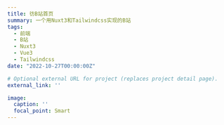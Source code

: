 ```yaml
---
title: 彷B站首页
summary: 一个用Nuxt3和Tailwindcss实现的B站
tags:
  - 前端
  - B站
  - Nuxt3
  - Vue3
  - Tailwindcss
date: "2022-10-27T00:00:00Z"

# Optional external URL for project (replaces project detail page).
external_link: ''

image:
  caption: ''
  focal_point: Smart
---
```

